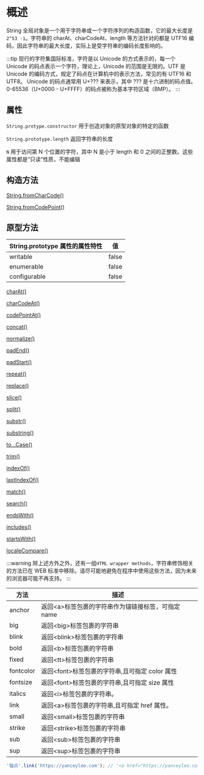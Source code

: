 # 概述

String 全局对象是一个用于字符串或一个字符序列的构造函数，它的最大长度是 `2^53 -1`。字符串的 charAt、charCodeAt、length 等方法针对的都是 UTF16 编码，因此字符串的最大长度，实际上是受字符串的编码长度影响的。

:::tip
现行的字符集国际标准，字符是以 Unicode 的方式表示的，每一个 Unicode 的码点表示一个字符，理论上，Unicode 的范围是无限的。UTF 是 Unicode 的编码方式，规定了码点在计算机中的表示方法，常见的有 UTF16 和 UTF8。 Unicode 的码点通常用 U+??? 来表示，其中 ??? 是十六进制的码点值。 0-65536（U+0000 - U+FFFF）的码点被称为基本字符区域（BMP）。
:::

## 属性

`String.protype.constructor` 用于创造对象的原型对象的特定的函数

`String.prototype.length` 返回字符串的长度

`N` 用于访问第 N 个位置的字符，其中 N 是小于 length 和 0 之间的正整数。这些属性都是“只读”性质，不能编辑

## 构造方法

[String.fromCharCode()](/ECMAScript/String/String.fromCharCode)

[String.fromCodePoint()](/ECMAScript/String/String.fromCodePoint)

## 原型方法

| String.prototype 属性的属性特性 | 值    |
| ------------------------------- | ----- |
| writable                        | false |
| enumerable                      | false |
| configurable                    | false |

[charAt()](/ECMAScript/String/charAt)

[charCodeAt()](/ECMAScript/String/charCodeAt)

[codePointAt()](/ECMAScript/String/codePointAt)

[concat()](/ECMAScript/String/concat)

[normalize()](/ECMAScript/String/normalize)

[padEnd()](/ECMAScript/String/padEnd)

[padStart()](/ECMAScript/String/padStart)

[repeat()](/ECMAScript/String/repeat)

[replace()](/ECMAScript/String/replace)

[slice()](/ECMAScript/String/slice)

[split()](/ECMAScript/String/split)

[substr()](/ECMAScript/String/substr)

[substring()](/ECMAScript/String/substring)

[to...Case()](/ECMAScript/String/to...Case)

[trim()](/ECMAScript/String/trim)

[indexOf()](/ECMAScript/String/indexOf)

[lastIndexOf()](/ECMAScript/String/lastIndexOf)

[match()](/ECMAScript/String/match)

[search()](/ECMAScript/String/search)

[endsWith()](/ECMAScript/String/endsWith)

[includes()](/ECMAScript/String/includes)

[startsWith()](/ECMAScript/String/startsWith)

[localeCompare()](/ECMAScript/String/localeCompare)

:::warning
除上述方外之外，还有一组`HTML wrapper methods`，字符串修饰相关的方法已在 WEB 标准中移除。请尽可能地避免在程序中使用这些方法，因为未来的浏览器可能不再支持。
:::

| 方法      | 描述                                                |
| --------- | --------------------------------------------------- |
| anchor    | 返回<a\>标签包裹的字符串作为锚链接标签，可指定 name |
| big       | 返回<big\>标签包裹的字符串                          |
| blink     | 返回<blink\>标签包裹的字符串                        |
| bold      | 返回<b\>标签包裹的字符串                            |
| fixed     | 返回<tt\>标签包裹的字符串                           |
| fontcolor | 返回<font\>标签包裹的字符串,且可指定 color 属性     |
| fontsize  | 返回<font\>标签包裹的字符串,且可指定 size 属性      |
| italics   | 返回<i\>标签包裹的字符串。                          |
| link      | 返回<a\>标签包裹的字符串,且可指定 href 属性。       |
| small     | 返回<small\>标签包裹的字符串                        |
| strike    | 返回<strike\>标签包裹的字符串                       |
| sub       | 返回<sub\>标签包裹的字符串                          |
| sup       | 返回<sup\>标签包裹的字符串                          |

```js
'锚点'.link('https://yanceyleo.com'); // '<a href="https://yanceyleo.com">锚点</a>'
```
